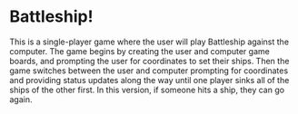 # Battleship!

This is a single-player game where the user will play Battleship against the computer. 
The game begins by creating the user and computer game boards, and prompting the user for 
coordinates to set their ships. Then the game switches between the user and computer prompting 
for coordinates and providing status updates along the way until one player sinks 
all of the ships of the other first. In this version, if someone hits a ship, they can go again.